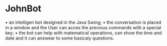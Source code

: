 # JohnBot

• an intelligen bot designed in the Java Swing;
• the conversation is placed in a window and the User can acces the previous commands with a special key;
• the bot can help with matematical operations, can show the time and date and it can answear to some basicaly questions.
